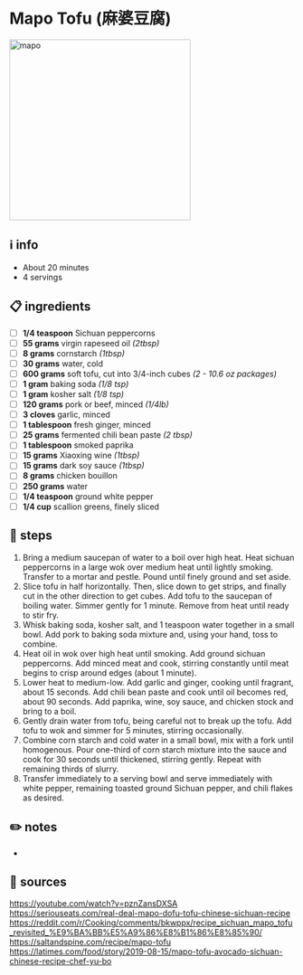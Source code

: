 # Mapo Tofu (麻婆豆腐)
<img src="https://uploads-ssl.webflow.com/5d4b0077ebce4f3b499cb920/5e705b39a09e2147481c0d15_FoodOfSichuan_MapoTofu-p-800.jpeg" alt="mapo" width="320">  

## ℹ️ info
* About 20 minutes  
* 4 servings  

## 📋 ingredients
- [ ] **1/4	teaspoon**	Sichuan peppercorns
- [ ] **55	grams**	virgin rapeseed oil *(2tbsp)*
- [ ] **8	grams**	cornstarch *(1tbsp)*
- [ ] **30	grams**	water, cold
- [ ] **600	grams**	soft tofu, cut into 3/4-inch cubes *(2 - 10.6 oz packages)*
- [ ] **1	gram**	baking soda *(1/8 tsp)*
- [ ] **1	gram**	kosher salt *(1/8 tsp)*
- [ ] **120	grams**	pork or beef, minced *(1/4lb)*
- [ ] **3	cloves**	garlic, minced
- [ ] **1	tablespoon**	fresh ginger, minced
- [ ] **25	grams**	fermented chili bean paste *(2 tbsp)*
- [ ] **1	tablespoon**	smoked paprika
- [ ] **15	grams**	Xiaoxing wine *(1tbsp)*
- [ ] **15	grams**	dark soy sauce *(1tbsp)*
- [ ] **8	grams**	chicken bouillon
- [ ] **250	grams**	water
- [ ] **1/4	teaspoon**	ground white pepper
- [ ] **1/4	cup**	scallion greens, finely sliced

## 🔪 steps
1. Bring a medium saucepan of water to a boil over high heat. Heat sichuan peppercorns in a large wok over medium heat until lightly smoking. Transfer to a mortar and pestle. Pound until finely ground and set aside.
2. Slice tofu in half horizontally. Then, slice down to get strips, and finally cut in the other direction to get cubes. Add tofu to the saucepan of boiling water. Simmer gently for 1 minute. Remove from heat until ready to stir fry.
3. Whisk baking soda, kosher salt, and 1 teaspoon water together in a small bowl. Add pork to baking soda mixture and, using your hand, toss to combine.
4. Heat oil in wok over high heat until smoking. Add ground sichuan peppercorns. Add minced meat and cook, stirring constantly until meat begins to crisp around edges (about 1 minute).
5. Lower heat to medium-low. Add garlic and ginger, cooking until fragrant, about 15 seconds. Add chili bean paste and cook until oil becomes red, about 90 seconds. Add paprika, wine, soy sauce, and chicken stock and bring to a boil.
6. Gently drain water from tofu, being careful not to break up the tofu. Add tofu to wok and simmer for 5 minutes, stirring occasionally.
7. Combine corn starch and cold water in a small bowl, mix with a fork until homogenous. Pour one-third of corn starch mixture into the sauce and cook for 30 seconds until thickened, stirring gently. Repeat with remaining thirds of slurry.
8. Transfer immediately to a serving bowl and serve immediately with white pepper, remaining toasted ground Sichuan pepper, and chili flakes as desired.

## ✏️ notes
* 

## 🔗 sources
https://youtube.com/watch?v=pznZansDXSA  
https://seriouseats.com/real-deal-mapo-dofu-tofu-chinese-sichuan-recipe  
https://reddit.com/r/Cooking/comments/bkwppx/recipe_sichuan_mapo_tofu_revisited_%E9%BA%BB%E5%A9%86%E8%B1%86%E8%85%90/  
https://saltandspine.com/recipe/mapo-tofu  
https://latimes.com/food/story/2019-08-15/mapo-tofu-avocado-sichuan-chinese-recipe-chef-yu-bo  
